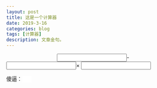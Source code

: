 ```yaml
---
layout: post
title: 这是一个计算器
date: 2019-3-16
categories: blog
tags: [计算器]
description: 文章金句。
---
```


<html>
    <head>
    <meta http-equiv="Content-Type" content="text/html; charset=utf-8" /> 
        <title>无标题</title>
        <script type="text/javascript">
        function sum(obj) {
var a = document.getElementById("a");
var b = document.getElementById("b");
var c = document.getElementById("c");
if(a.value!='')
{
y.value=parseInt(a.value);
}
if(a.value!=''&&b.value!='')
{
y.value=parseInt(b.value)+parseInt(a.value);
}
if(a.value!=''&&b.value!=''&&c.value!='')
{
y.value=parseInt(b.value)+parseInt(a.value)+parseInt(c.value);
}
        }
        </script>
    </head>
    <body>
<input type="text" id="a" onkeyup="sum(this);" />-
<input type="text" id="b" onkeyup="sum(this);" />×
<input type="text" id="c" onkeyup="sum(this);" />

傻逼：<input type='text' id='y' style="border:0px solid white; width:25px" />
    </body>
</html>


